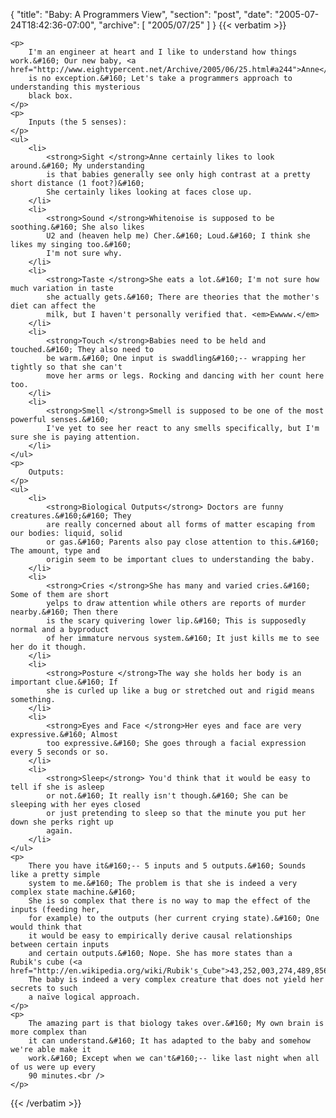 {
  "title": "Baby: A Programmers View",
  "section": "post",
  "date": "2005-07-24T18:42:36-07:00",
  "archive": [
    "2005/07/25"
  ]
}
{{< verbatim >}}

    <p>
        I'm an engineer at heart and I like to understand how things work.&#160; Our new baby, <a href="http://www.eightypercent.net/Archive/2005/06/25.html#a244">Anne</a>,
        is no exception.&#160; Let's take a programmers approach to understanding this mysterious
        black box. 
    </p>
    <p>
        Inputs (the 5 senses): 
    </p>
    <ul>
        <li>
            <strong>Sight </strong>Anne certainly likes to look around.&#160; My understanding
            is that babies generally see only high contrast at a pretty short distance (1 foot?)&#160;
            She certainly likes looking at faces close up. 
        </li>
        <li>
            <strong>Sound </strong>Whitenoise is supposed to be soothing.&#160; She also likes
            U2 and (heaven help me) Cher.&#160; Loud.&#160; I think she likes my singing too.&#160;
            I'm not sure why. 
        </li>
        <li>
            <strong>Taste </strong>She eats a lot.&#160; I'm not sure how much variation in taste
            she actually gets.&#160; There are theories that the mother's diet can affect the
            milk, but I haven't personally verified that. <em>Ewwww.</em> 
        </li>
        <li>
            <strong>Touch </strong>Babies need to be held and touched.&#160; They also need to
            be warm.&#160; One input is swaddling&#160;-- wrapping her tightly so that she can't
            move her arms or legs. Rocking and dancing with her count here too. 
        </li>
        <li>
            <strong>Smell </strong>Smell is supposed to be one of the most powerful senses.&#160;
            I've yet to see her react to any smells specifically, but I'm sure she is paying attention. 
        </li>
    </ul>
    <p>
        Outputs: 
    </p>
    <ul>
        <li>
            <strong>Biological Outputs</strong> Doctors are funny creatures.&#160;&#160; They
            are really concerned about all forms of matter escaping from our bodies: liquid, solid
            or gas.&#160; Parents also pay close attention to this.&#160; The amount, type and
            origin seem to be important clues to understanding the baby. 
        </li>
        <li>
            <strong>Cries </strong>She has many and varied cries.&#160; Some of them are short
            yelps to draw attention while others are reports of murder nearby.&#160; Then there
            is the scary quivering lower lip.&#160; This is supposedly normal and a byproduct
            of her immature nervous system.&#160; It just kills me to see her do it though. 
        </li>
        <li>
            <strong>Posture </strong>The way she holds her body is an important clue.&#160; If
            she is curled up like a bug or stretched out and rigid means something. 
        </li>
        <li>
            <strong>Eyes and Face </strong>Her eyes and face are very expressive.&#160; Almost
            too expressive.&#160; She goes through a facial expression every 5 seconds or so. 
        </li>
        <li>
            <strong>Sleep</strong> You'd think that it would be easy to tell if she is asleep
            or not.&#160; It really isn't though.&#160; She can be sleeping with her eyes closed
            or just pretending to sleep so that the minute you put her down she perks right up
            again. 
        </li>
    </ul>
    <p>
        There you have it&#160;-- 5 inputs and 5 outputs.&#160; Sounds like a pretty simple
        system to me.&#160; The problem is that she is indeed a very complex state machine.&#160;
        She is so complex that there is no way to map the effect of the inputs (feeding her,
        for example) to the outputs (her current crying state).&#160; One would think that
        it would be easy to empirically derive causal relationships between certain inputs
        and certain outputs.&#160; Nope. She has more states than a Rubik's cube (<a href="http://en.wikipedia.org/wiki/Rubik's_Cube">43,252,003,274,489,856,000</a>).
        The baby is indeed a very complex creature that does not yield her secrets to such
        a naïve logical approach. 
    </p>
    <p>
        The amazing part is that biology takes over.&#160; My own brain is more complex than
        it can understand.&#160; It has adapted to the baby and somehow we're able make it
        work.&#160; Except when we can't&#160;-- like last night when all of us were up every
        90 minutes.<br />
    </p>

{{< /verbatim >}}
